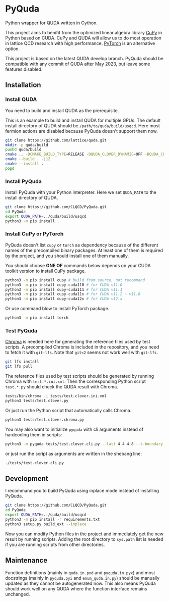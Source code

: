 # PyQuda

Python wrapper for [QUDA](https://github.com/lattice/quda) written in Cython.

This project aims to benifit from the optimized linear algebra library [CuPy](https://github.com/cupy/cupy) in Python based on CUDA. CuPy and QUDA will allow us to do most operation in lattice QCD research with high performance. [PyTorch](https://github.com/pytorch/pytorch) is an alternative option.

This project is based on the latest QUDA develop branch. PyQuda should be compatible with any commit of QUDA after May 2023, but leave some features disabled.

## Installation

### Install QUDA

You need to build and install QUDA as the prerequisite.

This is an example to build and install QUDA for multiple GPUs. The default install directory of QUDA should be `/path/to/quda/build/usqcd`. Here most fermion actions are disabled because PyQuda doesn't support them now.

```bash
git clone https://github.com/lattice/quda.git
mkdir -p quda/build
pushd quda/build
cmake .. -DCMAKE_BUILD_TYPE=RELEASE -DQUDA_CLOVER_DYNAMIC=OFF -DQUDA_CLOVER_RECONSTRUCT=OFF -DQUDA_DIRAC_DOMAIN_WALL=OFF -DQUDA_DIRAC_NDEG_TWISTED_CLOVER=OFF -DQUDA_DIRAC_NDEG_TWISTED_MASS=OFF -DQUDA_DIRAC_TWISTED_CLOVER=OFF -DQUDA_DIRAC_TWISTED_MASS=OFF -DQUDA_MULTIGRID=ON -DQUDA_MPI=ON -DQUDA_LAPLACE=ON
cmake --build . -j12
cmake --install .
popd
```

### Install PyQuda

Install PyQuda with your Python interpreter.
Here we set `QUDA_PATH` to the install directory of QUDA.

```bash
git clone https://github.com/CLQCD/PyQuda.git
cd PyQuda
export QUDA_PATH=../quda/build/usqcd
python3 -m pip install .
```

### Install CuPy or PyTorch

PyQuda doesn't list `cupy` or `torch` as dependency because of the different names of the precompiled binary packages. At least one of them is required by the project, and you should install one of them manually.

You should choose **ONE OF** commands below depends on your CUDA toolkit version to install CuPy package.

```bash
python3 -m pip install cupy # build from source, not recommand
python3 -m pip install cupy-cuda110 # for CUDA v11.0
python3 -m pip install cupy-cuda111 # for CUDA v11.1
python3 -m pip install cupy-cuda11x # for CUDA v11.2 ~ v11.8
python3 -m pip install cupy-cuda12x # for CUDA v12.x
```

Or use command blow to install PyTorch package.

```bash
python3 -m pip install torch
```

### Test PyQuda

[Chroma](https://github.com/JeffersonLab/chroma) is needed here for generating the reference files used by test scripts.
A precompiled Chroma is included in the repository, and you need to fetch it with `git-lfs`. Note that `git<2` seems not work well with `git-lfs`.

```bash
git lfs install
git lfs pull
```

The reference files used by test scripts should be generated by running Chroma with `test.*.ini.xml`. Then the corresponding Python script `test.*.py` should check the QUDA result with Chroma.

```bash
tests/bin/chroma -i tests/test.clover.ini.xml
python3 tests/test.clover.py
```

Or just run the Python script that automatically calls Chroma.

```bash
python3 tests/test.clover.chroma.py
```

You may also want to initialize `pyquda` with cli arguments instead of hardcoding them in scripts:

```bash
python3 -m pyquda tests/test.clover.cli.py --latt 4 4 4 8 --t-boundary -1 --anisotropy 2.593684210526316 --backend cupy
```

or just run the script as arguments are written in the shebang line:

```bash
./tests/test.clover.cli.py
```

## Development

I recommand you to build PyQuda using inplace mode instead of installing PyQuda.

```bash
git clone https://github.com/CLQCD/PyQuda.git
cd PyQuda
export QUDA_PATH=../quda/build/usqcd
python3 -m pip install -r requirements.txt
python3 setup.py build_ext --inplace
```

Now you can modify Python files in the project and immediately get the new result by running scripts. Adding the root directory to `sys.path` list is needed if you are running scripts from other directories.

## Maintenance

Function definitions (mainly in `quda.in.pxd` and `pyquda.in.pyx`) and most docstrings (mainly in `pyquda.pyi` and `enum_quda.in.py`) should be manually updated as they cannot be autogenerated now. This also means PyQuda should work well on any QUDA where the function interface remains unchanged.
